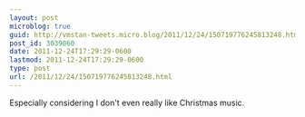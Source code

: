 ```yaml
---
layout: post
microblog: true
guid: http://vmstan-tweets.micro.blog/2011/12/24/150719776245813248.html
post_id: 3039060
date: 2011-12-24T17:29:29-0600
lastmod: 2011-12-24T17:29:29-0600
type: post
url: /2011/12/24/150719776245813248.html
---
```

Especially considering I don't even really like Christmas music.
